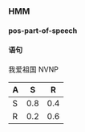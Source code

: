 ### HMM
#### pos-part-of-speech
#### 语句
我爱祖国
NVNP

| A  | S  | R |
|---|---|---|
| S  | 0.8  | 0.4 |
| R  | 0.2  | 0.6 |


